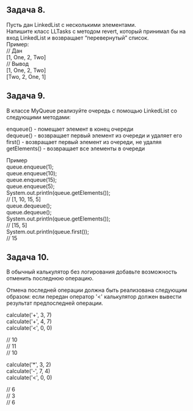 ## Задача 8.
Пусть дан LinkedList с несколькими элементами.  
Напишите класс LLTasks с методом revert, который принимал бы на вход LinkedList и возвращает “перевернутый” список.  
Пример:  
// Дан   
[1, One, 2, Two]  
// Вывод  
[1, One, 2, Two]  
[Two, 2, One, 1]  

## Задача 9.
В классе MyQueue реализуйте очередь с помощью LinkedList со следующими методами:

enqueue() - помещает элемент в конец очереди  
dequeue() - возвращает первый элемент из очереди и удаляет его  
first() - возвращает первый элемент из очереди, не удаляя  
getElements() - возвращает все элементы в очереди  

Пример  
queue.enqueue(1);  
queue.enqueue(10);  
queue.enqueue(15);  
queue.enqueue(5);  
System.out.println(queue.getElements());   
// [1, 10, 15, 5]  
queue.dequeue();  
queue.dequeue();  
System.out.println(queue.getElements());  
// [15, 5]  
System.out.println(queue.first());  
// 15  

## Задача 10.

В обычный калькулятор без логирования добавьте возможность отменить последнюю операцию.  

Отмена последней операции должна быть реализована следующим образом: если передан оператор '<' калькулятор должен вывести результат предпоследней операции.  

calculate('+', 3, 7)  
calculate('+', 4, 7)  
calculate('<', 0, 0)  

// 10  
// 11  
// 10  

calculate('*', 3, 2)  
calculate('-', 7, 4)  
calculate('<', 0, 0)  

// 6  
// 3  
// 6  